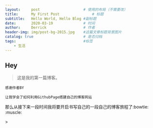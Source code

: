 ```yaml
---
layout:     post   				    # 使用的布局（不需要改）
title:      My First Post 				# 标题 
subtitle:   Hello World, Hello Blog #副标题
date:       2020-03-19 				# 时间
author:     Derrick 				# 作者
header-img: img/post-bg-2015.jpg 	#这篇文章标题背景图片
catalog: true 						# 是否归档
tags:								#标签
    - 生活
---
```


## Hey
>这是我的第一篇博客。


`感谢作者BY`


`让我学会了如何利用GithubPage搭建自己的博客网站`
<p>那么从接下来一段时间我将要开启书写自己的一段自己的博客旅程了:bowtie:
:muscle:</p>>



